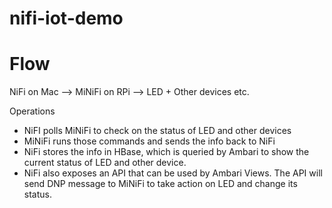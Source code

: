 # nifi-iot-demo

# Flow

NiFi on Mac --> MiNiFi on RPi --> LED + Other devices etc. 

Operations 
- NiFI polls MiNiFi to check on the status of LED and other devices
- MiNiFi runs those commands and sends the info back to NiFi 
- NiFi stores the info in HBase, which is queried by Ambari to show the current status of LED and other device. 
- NiFi also exposes an API that can be used by Ambari Views. The API will send DNP message to MiNiFi to take action on LED and change its status.
